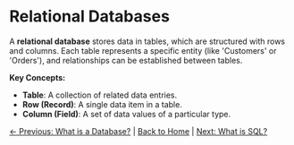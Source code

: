 # Relational Databases

A **relational database** stores data in tables, which are structured with rows and columns. Each table represents a specific entity (like 'Customers' or 'Orders'), and relationships can be established between tables.

**Key Concepts:**

- **Table**: A collection of related data entries.
- **Row (Record)**: A single data item in a table.
- **Column (Field)**: A set of data values of a particular type.



[← Previous: What is a Database?](what-is-a-database.md) | [Back to Home](README.md) | [Next: What is SQL?](what-is-sql.md)

